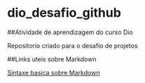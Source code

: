 # dio_desafio_github

##Atividade de aprendizagem do curso Dio

Repositorio criado para o desafio de projetos

##Links uteis sobre Markdown 

[Sintaxe basica sobre Markdown](https://www.markdownguide.org/basic-syntax/)

